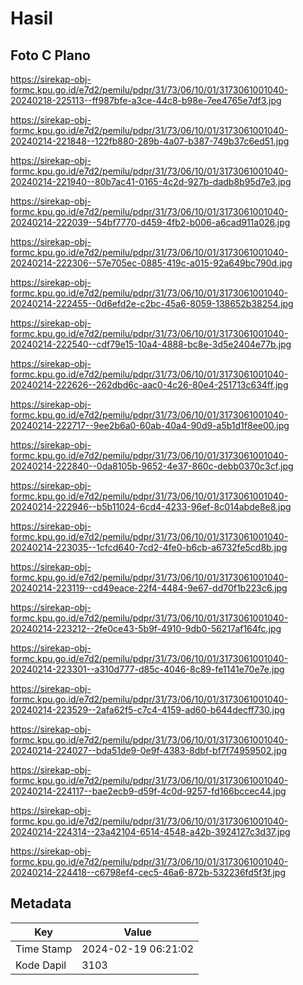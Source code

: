 # Hasil

## Foto C Plano

https://sirekap-obj-formc.kpu.go.id/e7d2/pemilu/pdpr/31/73/06/10/01/3173061001040-20240218-225113--ff987bfe-a3ce-44c8-b98e-7ee4765e7df3.jpg

https://sirekap-obj-formc.kpu.go.id/e7d2/pemilu/pdpr/31/73/06/10/01/3173061001040-20240214-221848--122fb880-289b-4a07-b387-749b37c6ed51.jpg

https://sirekap-obj-formc.kpu.go.id/e7d2/pemilu/pdpr/31/73/06/10/01/3173061001040-20240214-221940--80b7ac41-0165-4c2d-927b-dadb8b95d7e3.jpg

https://sirekap-obj-formc.kpu.go.id/e7d2/pemilu/pdpr/31/73/06/10/01/3173061001040-20240214-222039--54bf7770-d459-4fb2-b006-a6cad911a026.jpg

https://sirekap-obj-formc.kpu.go.id/e7d2/pemilu/pdpr/31/73/06/10/01/3173061001040-20240214-222306--57e705ec-0885-419c-a015-92a649bc790d.jpg

https://sirekap-obj-formc.kpu.go.id/e7d2/pemilu/pdpr/31/73/06/10/01/3173061001040-20240214-222455--0d6efd2e-c2bc-45a6-8059-138652b38254.jpg

https://sirekap-obj-formc.kpu.go.id/e7d2/pemilu/pdpr/31/73/06/10/01/3173061001040-20240214-222540--cdf79e15-10a4-4888-bc8e-3d5e2404e77b.jpg

https://sirekap-obj-formc.kpu.go.id/e7d2/pemilu/pdpr/31/73/06/10/01/3173061001040-20240214-222626--262dbd6c-aac0-4c26-80e4-251713c634ff.jpg

https://sirekap-obj-formc.kpu.go.id/e7d2/pemilu/pdpr/31/73/06/10/01/3173061001040-20240214-222717--9ee2b6a0-60ab-40a4-90d9-a5b1d1f8ee00.jpg

https://sirekap-obj-formc.kpu.go.id/e7d2/pemilu/pdpr/31/73/06/10/01/3173061001040-20240214-222840--0da8105b-9652-4e37-860c-debb0370c3cf.jpg

https://sirekap-obj-formc.kpu.go.id/e7d2/pemilu/pdpr/31/73/06/10/01/3173061001040-20240214-222946--b5b11024-6cd4-4233-96ef-8c014abde8e8.jpg

https://sirekap-obj-formc.kpu.go.id/e7d2/pemilu/pdpr/31/73/06/10/01/3173061001040-20240214-223035--1cfcd640-7cd2-4fe0-b6cb-a6732fe5cd8b.jpg

https://sirekap-obj-formc.kpu.go.id/e7d2/pemilu/pdpr/31/73/06/10/01/3173061001040-20240214-223119--cd49eace-22f4-4484-9e67-dd70f1b223c6.jpg

https://sirekap-obj-formc.kpu.go.id/e7d2/pemilu/pdpr/31/73/06/10/01/3173061001040-20240214-223212--2fe0ce43-5b9f-4910-9db0-56217af164fc.jpg

https://sirekap-obj-formc.kpu.go.id/e7d2/pemilu/pdpr/31/73/06/10/01/3173061001040-20240214-223301--a310d777-d85c-4046-8c89-fe1141e70e7e.jpg

https://sirekap-obj-formc.kpu.go.id/e7d2/pemilu/pdpr/31/73/06/10/01/3173061001040-20240214-223529--2afa62f5-c7c4-4159-ad60-b644decff730.jpg

https://sirekap-obj-formc.kpu.go.id/e7d2/pemilu/pdpr/31/73/06/10/01/3173061001040-20240214-224027--bda51de9-0e9f-4383-8dbf-bf7f74959502.jpg

https://sirekap-obj-formc.kpu.go.id/e7d2/pemilu/pdpr/31/73/06/10/01/3173061001040-20240214-224117--bae2ecb9-d59f-4c0d-9257-fd166bccec44.jpg

https://sirekap-obj-formc.kpu.go.id/e7d2/pemilu/pdpr/31/73/06/10/01/3173061001040-20240214-224314--23a42104-6514-4548-a42b-3924127c3d37.jpg

https://sirekap-obj-formc.kpu.go.id/e7d2/pemilu/pdpr/31/73/06/10/01/3173061001040-20240214-224418--c6798ef4-cec5-46a6-872b-532236fd5f3f.jpg


## Metadata

| Key        | Value               |
| ---------- | ------------------- |
| Time Stamp | 2024-02-19 06:21:02 |
| Kode Dapil | 3103                |




